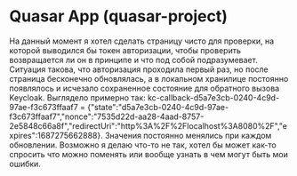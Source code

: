# Quasar App (quasar-project)
На данный момент я хотел сделать страницу чисто для проверки, на которой выводился бы токен авторизации, чтобы проверить возвращается ли он в принципе и что под собой подразумевает. Ситуация такова, что авторизация проходила первый раз, но после страница бесконечно обновлялась, а в локальном хранилице постоянно появлялось и исчезало сохраненное состояние для обратного вызова Keycloak. Выглядело примерно так: kc-callback-d5a7e3cb-0240-4c9d-97ae-f3c673ffaaf7 = {"state":"d5a7e3cb-0240-4c9d-97ae-f3c673ffaaf7","nonce":"7535d22d-aa28-4aad-8757-2e5848c66a8f","redirectUri":"http%3A%2F%2Flocalhost%3A8080%2F","expires":1687275662888}. Значения постоянно менялись при каждом обновлении. Возможно я делаю что-то не так, хотел бы может как-то спросить что можно поменять или вообще узнать в чем могут быть мои ошибки.
